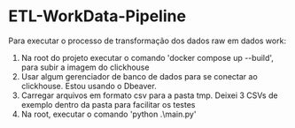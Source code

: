# ETL-WorkData-Pipeline

Para executar o processo de transformação dos dados raw em dados work: 

1. Na root do projeto executar o comando 'docker compose up --build', para subir a imagem do clickhouse
2. Usar algum gerenciador de banco de dados para se conectar ao clickhouse. Estou usando o Dbeaver.
3. Carregar arquivos em formato csv para a pasta tmp. Deixei 3 CSVs de exemplo dentro da pasta para facilitar os testes
4. Na root, executar o comando 'python .\main.py'